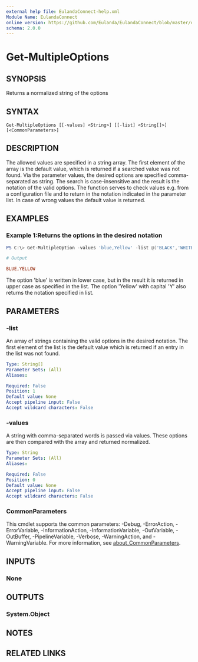 ```yaml
---
external help file: EulandaConnect-help.xml
Module Name: EulandaConnect
online version: https://github.com/Eulanda/EulandaConnect/blob/master/docs/Get-MultipleOptions.md
schema: 2.0.0
---
```


# Get-MultipleOptions

## SYNOPSIS
Returns a normalized string of the options

## SYNTAX

```
Get-MultipleOptions [[-values] <String>] [[-list] <String[]>] [<CommonParameters>]
```

## DESCRIPTION
The allowed values are specified in a string array. The first element of the array is the default value, which is returned if a searched value was not found. Via the parameter values, the desired options are specified comma-separated as string. The search is case-insensitive and the result is the notation of the valid options.
The function serves to check values e.g. from a configuration file and to return in the notation indicated in the parameter list. In case of wrong values the default value is returned.

## EXAMPLES

### Example 1:Returns the options in the desired notation
```powershell
PS C:\> Get-MultipleOption -values 'blue,Yellow' -list @('BLACK','WHITE','BLUE','RED','YELLOW')
```

```ini
# Output

BLUE,YELLOW
```

The option 'blue' is written in lower case, but in the result it is returned in upper case as specified in the list. The option 'Yellow' with capital 'Y' also returns the notation specified in list.

## PARAMETERS

### -list
An array of strings containing the valid options in the desired notation. The first element of the list is the default value which is returned if an entry in the list was not found.

```yaml
Type: String[]
Parameter Sets: (All)
Aliases:

Required: False
Position: 1
Default value: None
Accept pipeline input: False
Accept wildcard characters: False
```

### -values
A string with comma-separated words is passed via values. These options are then compared with the array and returned normalized.

```yaml
Type: String
Parameter Sets: (All)
Aliases:

Required: False
Position: 0
Default value: None
Accept pipeline input: False
Accept wildcard characters: False
```

### CommonParameters
This cmdlet supports the common parameters: -Debug, -ErrorAction, -ErrorVariable, -InformationAction, -InformationVariable, -OutVariable, -OutBuffer, -PipelineVariable, -Verbose, -WarningAction, and -WarningVariable. For more information, see [about_CommonParameters](http://go.microsoft.com/fwlink/?LinkID=113216).

## INPUTS

### None

## OUTPUTS

### System.Object
## NOTES

## RELATED LINKS
